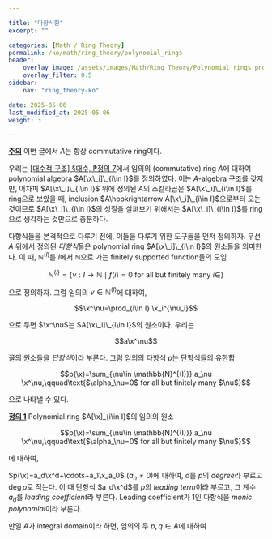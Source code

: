 ```yaml
---

title: "다항식환"
excerpt: ""

categories: [Math / Ring Theory]
permalink: /ko/math/ring_theory/polynomial_rings
header:
    overlay_image: /assets/images/Math/Ring_Theory/Polynomial_rings.png
    overlay_filter: 0.5
sidebar: 
    nav: "ring_theory-ko"

date: 2025-05-06
last_modified_at: 2025-05-06
weight: 3

---
```


<div class="remark" markdown="1">

<ins id="rmk">**주의**</ins> 이번 글에서 $A$는 항상 commutative ring이다.

</div>

우리는 [\[대수적 구조\] §대수, ⁋정의 7](/ko/math/algebraic_structures/algebras#def7)에서 임의의 (commutative) ring $A$에 대하여 polynomial algebra $A[\x\_i]\_{i\in I}$를 정의하였다. 이는 $A$-algebra 구조를 갖지만, 어차피 $A[\x\_i]\_{i\in I}$ 위에 정의된 $A$의 스칼라곱은 $A[\x\_i]\_{i\in I}$를 ring으로 보았을 때, inclusion $A\hookrightarrow A[\x\_i]\_{i\in I}$으로부터 오는 것이므로 $A[\x\_i]\_{i\in I}$의 성질을 살펴보기 위해서는 $A[\x\_i]\_{i\in I}$를 ring으로 생각하는 것만으로 충분하다. 

다항식들을 본격적으로 다루기 전에, 이들을 다루기 위한 도구들을 먼저 정의하자. 우선 $A$ 위에서 정의된 *다항식*들은 polynomial ring $A[\x\_i]\_{i\in I}$의 원소들을 의미한다. 이 때, $\mathbb{N}^{(I)}$를 $I$에서 $\mathbb{N}$으로 가는 finitely supported function들의 모임

$$\mathbb{N}^{(I)}=\{\nu:I \rightarrow \mathbb{N}\mid\text{$f(i)=0$ for all but finitely many $i\in $}\}$$

으로 정의하자. 그럼 임의의 $\nu\in \mathbb{N}^{(I)}$에 대하여, 

$$\x^\nu=\prod_{i\in I} \x_i^{\nu_i}$$

으로 두면 $\x^\nu$는 $A[\x\_i]\_{i\in I}$의 원소이다. 우리는 

$$a\x^\nu$$

꼴의 원소들을 *단항식*이라 부른다. 그럼 임의의 다항식 $p$는 단항식들의 유한합

$$p(\x)=\sum_{\nu\in \mathbb{N}^{(I)}} a_\nu \x^\nu,\qquad\text{$\alpha_\nu=0$ for all but finitely many $\nu$}$$

으로 나타낼 수 있다. 

<div class="definition" markdown="1">

<ins id="def1">**정의 1**</ins> Polynomial ring $A[\x]_{i\in I}$의 임의의 원소 

$$p(\x)=\sum_{\nu\in \mathbb{N}^{(I)}} a_\nu \x^\nu,\qquad\text{$\alpha_\nu=0$ for all but finitely many $\nu$}$$

에 대하여, 

$p(\x)=a_d\x^d+\cdots+a_1\x_a_0$ ($a_n\neq 0$)에 대하여, $d$를 $p$의 *degree*라 부르고 $\deg p$로 적는다. 이 때 단항식 $a_d\x^d$를 $p$의 *leading term*이라 부르고, 그 계수 $a_d$를 *leading coefficient*라 부른다. Leading coefficient가 $1$인 다항식을 *monic polynomial*이라 부른다. 

</div>

만일 $A$가 integral domain이라 하면, 임의의 두 $p,q\in A$에 대하여 